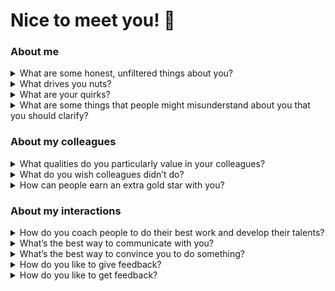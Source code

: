 # Nice to meet you! :wave:

### About me

<details>
  <summary>What are some honest, unfiltered things about you?</summary>

  * I have worked across many industries _(higher education, marketing, security, telecom)_ in various stages of growth as software developer, site reliability engineer, platform engineer, and even a LAN administrator.
  * I absolutely :heart_eyes_cat: cats and have a probably embarrasing number of cat t-shirts!
  * I :cook: a lot in a wide variety of styles, however :thumbsdown: on :fish: :shrimp: :crab: :lobster: :squid: :oyster: and most :cheese: _(mild white cheeses :ok_hand:)_
  * I grew up around greater Baton Rouge area in Louisiana, eventually went to [Louisiana State University](https://lsu.edu/), and marched as part of [The Golden Band from TigerLand](https://www.lsu.edu/cmda/bands/athletic/index.php) playing trombone.
  * I have been playing [Final Fantasy 14 MMORPG](https://na.finalfantasyxiv.com/) off and on for 8 years and always love [having others join me](https://na.finalfantasyxiv.com/lodestone/special/friend_recruit/)!
  * I am a connoisseur of :beer:, :hamburger:, :coffee:, :cocktail:, role playing games, card games, board games, and cajun/creole food; love to talk about any of them!
  * I listen to a lot of audiobooks via audible.com and recommend the following series:
    * [The Dresden Files by Jim Butcher](https://www.audible.com/series/The-Dresden-Files-Audiobooks/B005NB2IG0)
    * [Revanche Cycle by Craig Schaefer](https://www.audible.com/series/Revanche-Cycle-Audiobooks/B017RU7346)
    * [Daniel Faust by Craig Schaefer](https://www.audible.com/series/Daniel-Faust-Audiobooks/B00RU83O8A)
    * [Harmony Black by Craig Schaefer](https://www.audible.com/series/Harmony-Black-Audiobooks/B01DCHLKOW)
    * [The Wisdom's Grave Trilogy by Craig Schaefer](https://www.audible.com/series/The-Wisdoms-Grave-Trilogy-Audiobooks/B07HQC1M5W)
    * [Monster Hunter by Larry Correia](https://www.audible.com/series/Monster-Hunter-Audiobooks/B006K1QVNS)
    * [The Wandering Inn by pirateaba](https://www.audible.com/series/The-Wandering-Inn-Audiobooks/B07X3TZ2YQ)
    * [Spellmonger by Terry Mancour](https://www.audible.com/series/Spellmonger-Audiobooks/B01N385K2X)
    * [The Lies of Locke Lamora by Scott Lynch](https://www.audible.com/series/Gentleman-Bastard-Sequence-Audiobooks/B006K1SORE)
    * [Awaken Online by Travis Bagwell](https://www.audible.com/series/Awaken-Online-Audiobooks/B06XWGV4RJ)
</details>

<details>
  <summary>What drives you nuts?</summary>

  * Disorder, conflict, confusion, and ambiguity
  * Coordination and communication without visuals, documentation, roadmaps, agendas, and/or setting expectations
  * Inconsistency without exception and reasoning
</details>

<details>
  <summary>What are your quirks?</summary>

  * I tend to step in and potentially overstep when I perceive disorder, conflict, confusion, or ambiguity; please believe this comes from a good place.
  * I am a very visual person :framed_picture: and might need to sketch or diagram problems to understand them better.
  * I might jokingly :laughing: say I hate all programming languages or tools as a way of staying detached; they ### all have strengths, weaknesses, and idiosyncrasies.
  * I believe writing documentation or communications takes as much thought and effort as writing code; sometimes it takes time
</details>

<details>
  <summary>What are some things that people might misunderstand about you that you should clarify?</summary>

  * Sometimes my :thinking: face gets confused with my :angry: or :rage: face; being a :bald_man: makes facial features more distinct but :bow: for patience
</details>

### About my colleagues

<details>
  <summary>What qualities do you particularly value in your colleagues?</summary>

  * Proactive in communication and taking action
  * Prepared for events and discussions
  * Celebrate successes, achievements, and good fortunes of others
  * Genuine and introspective about who they are, where they come from, and what truly matters most to them
</details>

<details>
  <summary>What do you wish colleagues didn’t do?</summary>

  * High-level planning and coordination efforts without data and/or roadmaps
  * Asking for help without relevant information provided upfront
</details>

<details>
  <summary>How can people earn an extra gold star with you?</summary>

  * Be genuine celebrating others!
  * Be persistent in seeing a question answered or a problem solved!
  * Present short and long term solutions upfront; a majority of hard problems need both and this is often a cause of talking past one another!
  * Take and own responsibility actively!
</details>

### About my interactions

<details>
  <summary>How do you coach people to do their best work and develop their talents?</summary>

  * Celebrate others' efforts in channels / venues where their leaders can see and recognize it _(Slack, formal accolade processes, etc)_
  * Get to know colleagues _(backgrounds, experiences, values, and aspirations)_ and include them in discussions and activities around them
  * Partner together on activities, training one another up in a safe space
  * Spend 1:1 time asking for feedback
</details>

<details>
  <summary>What’s the best way to communicate with you?</summary>

  * Visuals are better than documentation, both are better than verbal knowledge sharing
  * Provide context, agendas, and any expectations prior to meetings so I can actively participate
  * Tell me how much time you need, so I can block that off for you especially; I prefer to be present for discussions as a courtesy for you
</details>

<details>
  <summary>What’s the best way to convince you to do something?</summary>

  * Actively ask and engage me, give me space to ask questions
  * Demonstrate it is something everyone on the team and/or organization is doing
  * Affirm this is what will make me successful and celebrated
  * If there isn't data for this, then explicitly ask me for trust; this works especially when reciprocated if I need to ask for trust, too
</details>

<details>
  <summary>How do you like to give feedback?</summary>

  * For feedback that might be potentially sensitive; personal; or emotional, I will ask for 1:1 time on video and might follow up with additional context after the conversation
  * I prefer giving feedback around the results of work and other external things as I try to disassociate people from the work done
  * I try to ask lots of questions because I really do want to understand; sometimes it’s a lot because situations are complex
</details>

<details>
  <summary>How do you like to get feedback?</summary>

  * Help me feel like we collectively have something to improve and that we are in it together
  * Help me feel heard and understood even if you can't sympathize or empathize
  * Please reinforce the good things as much as improving others
</details>
